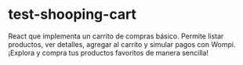 # test-shooping-cart
React que implementa un carrito de compras básico. Permite listar productos, ver detalles, agregar al carrito y simular pagos con Wompi. ¡Explora y compra tus productos favoritos de manera sencilla!
